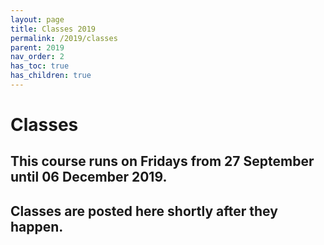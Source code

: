 ```yaml
---
layout: page
title: Classes 2019
permalink: /2019/classes
parent: 2019
nav_order: 2
has_toc: true
has_children: true
---
```


# Classes

## This course runs on Fridays from 27 September until 06 December 2019.

## Classes are posted here shortly after they happen.
